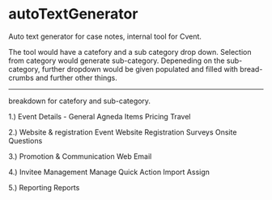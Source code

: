 # autoTextGenerator
Auto text generator for case notes, internal tool for Cvent.

The tool would have a catefory and a sub category drop down. Selection from category would generate sub-category.
Depeneding on the sub-category, further dropdown would be given populated and filled with bread-crumbs and further other things.


********************************************************
breakdown for catefory and sub-category.

1.) Event Details - 
General
Agneda Items
Pricing
Travel

2.) Website & registration 
Event Website
Registration
Surveys
Onsite
Questions

3.) Promotion & Communication
Web 
Email

4.) Invitee Management
Manage
Quick Action
Import
Assign

5.) Reporting
Reports